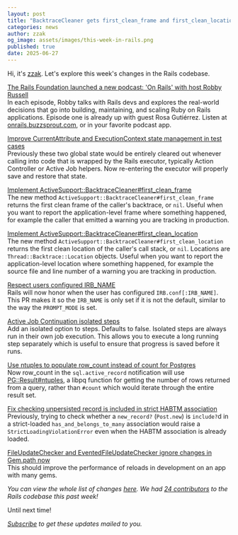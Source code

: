 ```yaml
---
layout: post
title: "BacktraceCleaner gets first_clean_frame and first_clean_location"
categories: news
author: zzak
og_image: assets/images/this-week-in-rails.png
published: true
date: 2025-06-27
---
```



Hi, it's [zzak](https://github.com/zzak). Let's explore this week's changes in the Rails codebase.

[The Rails Foundation launched a new podcast: 'On Rails' with host Robby Russell](https://onrails.buzzsprout.com)  
In each episode, Robby talks with Rails devs and explores the real-world decisions that go into building, maintaining, and scaling Ruby on Rails applications. Episode one is already up with guest Rosa Gutiérrez.
Listen at [onrails.buzzsprout.com](https://onrails.buzzsprout.com), or in your favorite podcast app.

[Improve CurrentAttribute and ExecutionContext state management in test cases](https://github.com/rails/rails/pull/55247)  
Previously these two global state would be entirely cleared out whenever calling into code that is wrapped by the Rails executor, typically Action Controller or Active Job helpers.
Now re-entering the executor will properly save and restore that state.

[Implement ActiveSupport::BacktraceCleaner#first_clean_frame](https://github.com/rails/rails/pull/55222)  
The new method `ActiveSupport::BacktraceCleaner#first_clean_frame` returns the first clean frame of the caller's backtrace, or `nil`.
Useful when you want to report the application-level frame where something happened, for example the caller that emitted a warning you are tracking in production.

[Implement ActiveSupport::BacktraceCleaner#first_clean_location](https://github.com/rails/rails/pull/55230)  
The new method `ActiveSupport::BacktraceCleaner#first_clean_location` returns the first clean location of the caller's call stack, or `nil`.
Locations are `Thread::Backtrace::Location` objects. Useful when you want to report the application-level location where something happened, for example the source file and line number of a warning you are tracking in production.

[Respect users configured IRB_NAME](https://github.com/rails/rails/pull/55217)  
Rails will now honor when the user has configured `IRB.conf[:IRB_NAME]`.
This PR makes it so the `IRB_NAME` is only set if it is not the default, similar to the way the `PROMPT_MODE` is set.

[Active Job Continuation isolated steps](https://github.com/rails/rails/pull/55212)  
Add an isolated option to steps. Defaults to false.
Isolated steps are always run in their own job execution.
This allows you to execute a long running step separately which is useful to ensure that progress is saved before it runs.

[Use ntuples to populate row_count instead of count for Postgres](https://github.com/rails/rails/pull/55200)  
Now row_count in the `sql.active_record` notification will use [PG::Result#ntuples](https://deveiate.org/code/pg/PG/Result.html#method-i-ntuples), a libpq function for getting the number of rows returned from a query, rather than `#count` which would iterate through the entire result set.

[Fix checking unpersisted record is included in strict HABTM association](https://github.com/rails/rails/pull/55196)  
Previously, trying to check whether a `new_record?` (`Post.new`) is `include?`d in a strict-loaded `has_and_belongs_to_many` association would raise a `StrictLoadingViolationError` even when the HABTM association is already loaded.

[FileUpdateChecker and EventedFileUpdateChecker ignore changes in Gem.path now](https://github.com/rails/rails/pull/54129)  
This should improve the performance of reloads in development on an app with many gems.


_You can view the whole list of changes [here](https://github.com/rails/rails/compare/@%7B2025-06-12%7D...main@%7B2025-06-27%7D)._
_We had [24 contributors](https://contributors.rubyonrails.org/contributors/in-time-window/20250612-20250627) to the Rails codebase this past week!_

Until next time!

_[Subscribe](https://world.hey.com/this.week.in.rails) to get these updates mailed to you._
